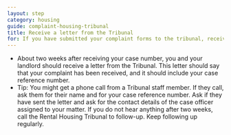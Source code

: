 ```yaml
---
layout: step
category: housing
guide: complaint-housing-tribunal
title: Receive a letter from the Tribunal
for: If you have submitted your complaint forms to the tribunal, received your case number and are wondering what happens next then you might find this information useful
---
```

- About two weeks after receiving your case number, you and your landlord should receive a letter from the Tribunal. This letter should say that your complaint has been received, and it should include your case reference number.
- Tip: You might get a phone call from a Tribunal staff member. If they call, ask them for their name and for your case reference number. Ask if they have sent the letter and ask for the contact details of the case officer assigned to your matter.  If you do not hear anything after two weeks, call the Rental Housing Tribunal to follow-up. Keep following up regularly.